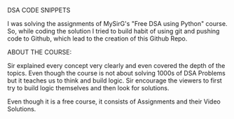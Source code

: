 DSA CODE SNIPPETS

I was solving the assignments of MySirG's "Free DSA using Python" course. So, while coding the solution I tried to build habit of using git and pushing code to Github, which lead to the creation of this Github Repo.
                                                                                                                                                                  
ABOUT THE COURSE:

Sir explained every concept very clearly and even covered the depth of the topics. Even though the course is not about solving 1000s of DSA Problems but it teaches us to think and build logic. Sir encourage the viewers to first try to build logic themselves and then look for solutions.

Even though it is a free course, it consists of Assignments and their Video Solutions.

